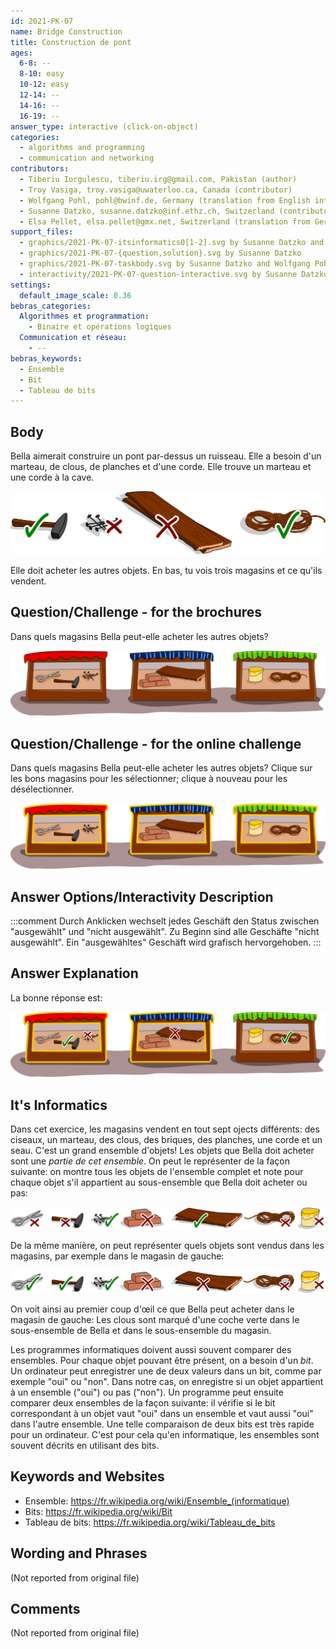 ```yaml
---
id: 2021-PK-07
name: Bridge Construction
title: Construction de pont
ages:
  6-8: --
  8-10: easy
  10-12: easy
  12-14: --
  14-16: --
  16-19: --
answer_type: interactive (click-on-object)
categories:
  - algorithms and programming
  - communication and networking
contributors:
  - Tiberiu Iorgulescu, tiberiu.irg@gmail.com, Pakistan (author)
  - Troy Vasiga, troy.vasiga@uwaterloo.ca, Canada (contributor)
  - Wolfgang Pohl, pohl@bwinf.de, Germany (translation from English into German, graphics)
  - Susanne Datzko, susanne.datzko@inf.ethz.ch, Switzerland (contributor, graphics)
  - Elsa Pellet, elsa.pellet@gmx.net, Switzerland (translation from German into French)
support_files:
  - graphics/2021-PK-07-itsinformatics0[1-2].svg by Susanne Datzko and Wolfgang Pohl
  - graphics/2021-PK-07-{question,solution}.svg by Susanne Datzko
  - graphics/2021-PK-07-taskbody.svg by Susanne Datzko and Wolfgang Pohl
  - interactivity/2021-PK-07-question-interactive.svg by Susanne Datzko
settings:
  default_image_scale: 0.36
bebras_categories:
  Algorithmes et programmation:
    - Binaire et opérations logiques
  Communication et réseau:
    - --
bebras_keywords:
  - Ensemble
  - Bit
  - Tableau de bits
---
```



## Body

Bella aimerait construire un pont par-dessus un ruisseau. Elle a besoin d'un marteau, de clous, de planches et d'une corde. Elle trouve un marteau et une corde à la cave.

![](graphics/2021-PK-07-taskbody.svg "liste de courses")

Elle doit acheter les autres objets. En bas, tu vois trois magasins et ce qu'ils vendent.

## Question/Challenge - for the brochures

Dans quels magasins Bella peut-elle acheter les autres objets?

![](graphics/2021-PK-07-question.svg "magasins")


## Question/Challenge - for the online challenge

Dans quels magasins Bella peut-elle acheter les autres objets? Clique sur les bons magasins pour les sélectionner; clique à nouveau pour les désélectionner.

![](interactivity/2021-PK-07-question-interactive.svg "2021-PK-07 question")


## Answer Options/Interactivity Description

<!-- empty -->

:::comment 
Durch Anklicken wechselt jedes Geschäft den Status zwischen "ausgewählt" und "nicht ausgewählt". Zu Beginn sind alle Geschäfte "nicht ausgewählt". Ein "ausgewähltes" Geschäft wird grafisch hervorgehoben.
:::

## Answer Explanation

La bonne réponse est:

![](graphics/2021-PK-07-solution.svg "bonne réponse")


## It's Informatics

Dans cet exercice, les magasins vendent en tout sept ojects différents: des ciseaux, un marteau, des clous, des briques, des planches, une corde et un seau. C'est un grand ensemble d'objets! Les objets que Bella doit acheter sont une _partie de cet ensemble_. On peut le représenter de la façon suivante: on montre tous les objets de l'ensemble complet et note pour chaque objet s'il appartient au sous-ensemble que Bella doit acheter ou pas:

![](graphics/2021-PK-07-itsinformatics01.svg "Sous-ensemble 1")

De la même manière, on peut représenter quels objets sont vendus dans les magasins, par exemple dans le magasin de gauche:

![](graphics/2021-PK-07-itsinformatics02.svg "Sous-ensemble 2")

On voit ainsi au premier coup d'œil ce que Bella peut acheter dans le magasin de gauche: Les clous sont marqué d'une coche verte dans le sous-ensemble de Bella et dans le sous-ensemble du magasin.

Les programmes informatiques doivent aussi souvent comparer des ensembles. Pour chaque objet pouvant être présent, on a besoin d'un _bit_. Un ordinateur peut enregistrer une de deux valeurs dans un bit, comme par exemple "oui" ou "non". Dans notre cas, on enregistre si un objet appartient à un ensemble ("oui") ou pas ("non"). Un programme peut ensuite comparer deux ensembles de la façon suivante: il vérifie si le bit correspondant à un objet vaut "oui" dans un ensemble et vaut aussi "oui" dans l'autre ensemble. Une telle comparaison de deux bits est très rapide pour un ordinateur. C'est pour cela qu'en informatique, les ensembles sont souvent décrits en utilisant des bits.


## Keywords and Websites

 - Ensemble: https://fr.wikipedia.org/wiki/Ensemble_(informatique)
 - Bits: https://fr.wikipedia.org/wiki/Bit
 - Tableau de bits: https://fr.wikipedia.org/wiki/Tableau_de_bits


## Wording and Phrases

(Not reported from original file)


## Comments

(Not reported from original file)
